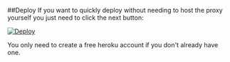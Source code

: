 ##Deploy
If you want to quickly deploy without needing to host the proxy yourself you just need to click the next button:

[![Deploy](https://www.herokucdn.com/deploy/button.png)](https://heroku.com/deploy?template=https://github.com/veplechuc/VersionOne.Client.Requestor)

You only need to create a free heroku account if you don't already have one.

